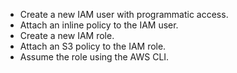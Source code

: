 - Create a new IAM user with programmatic access.
- Attach an inline policy to the IAM user.
- Create a new IAM role.
- Attach an S3 policy to the IAM role.
- Assume the role using the AWS CLI.